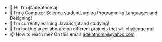 - 👋 Hi, I’m @adelathomaj
- 👀 I’m a Computer Science studentlearning Programming Languages and Designing!
- 🌱 I’m currently learning JavaScript and studying!
- 💞️ I’m looking to collaborate on different projects that will challenge me!
- 📫 How to reach me? On this email: adelathomaj@yahoo.com

